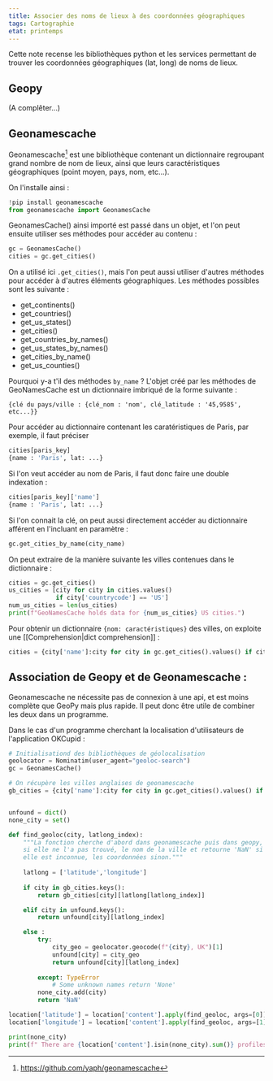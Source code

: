 ```yaml
---
title: Associer des noms de lieux à des coordonnées géographiques
tags: Cartographie
etat: printemps
---
```

Cette note recense les bibliothèques python et les services permettant de trouver les coordonnées géographiques (lat, long) de noms de lieux.

## Geopy

(A complêter...)

## Geonamescache

Geonamescache[^1] est une bibliothèque contenant un dictionnaire regroupant grand nombre de nom de lieux, ainsi que leurs caractéristiques géographiques (point moyen, pays, nom, etc...).

[^1]: https://github.com/yaph/geonamescache

On l'installe ainsi :

```python
!pip install geonamescache
from geonamescache import GeonamesCache
````

GeonamesCache() ainsi importé est passé dans un objet, et l'on peut ensuite utiliser ses méthodes pour accéder au contenu :

```python
gc = GeonamesCache()
cities = gc.get_cities()
````

On a utilisé ici `.get_cities()`, mais l'on peut aussi utiliser d'autres méthodes pour accéder à d'autres éléments géographiques. Les méthodes possibles sont les suivante :

- get_continents()
- get_countries()
- get_us_states()
- get_cities()
- get_countries_by_names()
- get_us_states_by_names()
- get_cities_by_name()
- get_us_counties()

Pourquoi y-a t'il des méthodes `by_name` ? L'objet créé par les méthodes de GeoNamesCache est un dictionnaire imbriqué de la forme suivante :

`{clé du pays/ville : {clé_nom : 'nom', clé_latitude : '45,9585', etc...}}`

Pour accéder au dictionnaire contenant les caratéristiques de Paris, par exemple, il faut préciser 

```python
cities[paris_key]
{name : 'Paris', lat: ...}
````

Si l'on veut accéder au nom de Paris, il faut donc faire une double indexation :

```python
cities[paris_key]['name']
{name : 'Paris', lat: ...}
````

Si l'on connait la clé, on peut aussi directement accéder au dictionnaire afférent en l'incluant en paramètre :

```python
gc.get_cities_by_name(city_name)
````

On peut extraire de la manière suivante les villes contenues dans le dictionnaire :

```python
cities = gc.get_cities()
us_cities = [city for city in cities.values()
             if city['countrycode'] == 'US']
num_us_cities = len(us_cities)
print(f"GeoNamesCache holds data for {num_us_cities} US cities.")
````

Pour obtenir un dictionnaire `{nom: caractéristiques}` des villes, on exploite une [[Comprehension\|dict comprehension]] :

```python
cities = {city['name']:city for city in gc.get_cities().values() if city['countrycode'] == 'GB'}
```

## Association de Geopy et de Geonamescache :

Geonamescache ne nécessite pas de connexion à une api, et est moins complète que GeoPy mais plus rapide. Il peut donc être utile de combiner les deux dans un programme.

Dans le cas d'un programme cherchant la localisation d'utilisateurs de l'application OKCupid :

```python
# Initialisationd des bibliothèques de géolocalisation
geolocator = Nominatim(user_agent="geoloc-search")
gc = GeonamesCache()

# On récupère les villes anglaises de geonamescache
gb_cities = {city['name']:city for city in gc.get_cities().values() if city['countrycode'] == 'GB'}


unfound = dict()
none_city = set()

def find_geoloc(city, latlong_index):
    """La fonction cherche d'abord dans geonamescache puis dans geopy,
	si elle ne l'a pas trouvé, le nom de la ville et retourne 'NaN' si
	elle est inconnue, les coordonnées sinon.""" 
	
    latlong = ['latitude','longitude']
    
    if city in gb_cities.keys():
        return gb_cities[city][latlong[latlong_index]]

    elif city in unfound.keys():
        return unfound[city][latlong_index]

    else :
        try:
            city_geo = geolocator.geocode(f"{city}, UK")[1]
            unfound[city] = city_geo
            return unfound[city][latlong_index]
			
        except: TypeError
            # Some unknown names return 'None'
        none_city.add(city)
        return 'NaN'

location['latitude'] = location['content'].apply(find_geoloc, args=[0])
location['longitude'] = location['content'].apply(find_geoloc, args=[1])

print(none_city)
print(f" There are {location['content'].isin(none_city).sum()} profiles that couldn't be located")
````
